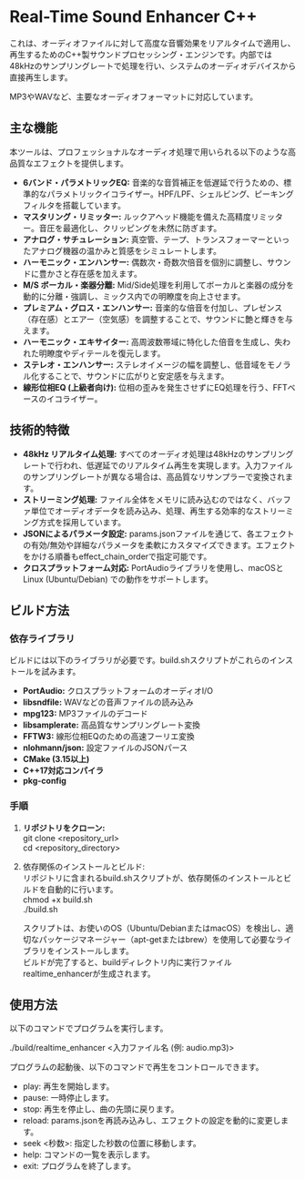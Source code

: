 # **Real-Time Sound Enhancer C++**

これは、オーディオファイルに対して高度な音響効果をリアルタイムで適用し、再生するためのC++製サウンドプロセッシング・エンジンです。内部では48kHzのサンプリングレートで処理を行い、システムのオーディオデバイスから直接再生します。

MP3やWAVなど、主要なオーディオフォーマットに対応しています。

## **主な機能**

本ツールは、プロフェッショナルなオーディオ処理で用いられる以下のような高品質なエフェクトを提供します。

* **6バンド・パラメトリックEQ:** 音楽的な音質補正を低遅延で行うための、標準的なパラメトリックイコライザー。HPF/LPF、シェルビング、ピーキングフィルタを搭載しています。  
* **マスタリング・リミッター:** ルックアヘッド機能を備えた高精度リミッター。音圧を最適化し、クリッピングを未然に防ぎます。  
* **アナログ・サチュレーション:** 真空管、テープ、トランスフォーマーといったアナログ機器の温かみと質感をシミュレートします。  
* **ハーモニック・エンハンサー:** 偶数次・奇数次倍音を個別に調整し、サウンドに豊かさと存在感を加えます。  
* **M/S ボーカル・楽器分離:** Mid/Side処理を利用してボーカルと楽器の成分を動的に分離・強調し、ミックス内での明瞭度を向上させます。  
* **プレミアム・グロス・エンハンサー:** 音楽的な倍音を付加し、プレゼンス（存在感）とエアー（空気感）を調整することで、サウンドに艶と輝きを与えます。  
* **ハーモニック・エキサイター:** 高周波数帯域に特化した倍音を生成し、失われた明瞭度やディテールを復元します。  
* **ステレオ・エンハンサー:** ステレオイメージの幅を調整し、低音域をモノラル化することで、サウンドに広がりと安定感を与えます。  
* **線形位相EQ (上級者向け):** 位相の歪みを発生させずにEQ処理を行う、FFTベースのイコライザー。

## **技術的特徴**

* **48kHz リアルタイム処理:** すべてのオーディオ処理は48kHzのサンプリングレートで行われ、低遅延でのリアルタイム再生を実現します。入力ファイルのサンプリングレートが異なる場合は、高品質なリサンプラーで変換されます。  
* **ストリーミング処理:** ファイル全体をメモリに読み込むのではなく、バッファ単位でオーディオデータを読み込み、処理、再生する効率的なストリーミング方式を採用しています。  
* **JSONによるパラメータ設定:** params.jsonファイルを通じて、各エフェクトの有効/無効や詳細なパラメータを柔軟にカスタマイズできます。エフェクトをかける順番もeffect\_chain\_orderで指定可能です。  
* **クロスプラットフォーム対応:** PortAudioライブラリを使用し、macOSとLinux (Ubuntu/Debian) での動作をサポートします。

## **ビルド方法**

### **依存ライブラリ**

ビルドには以下のライブラリが必要です。build.shスクリプトがこれらのインストールを試みます。

* **PortAudio:** クロスプラットフォームのオーディオI/O  
* **libsndfile:** WAVなどの音声ファイルの読み込み  
* **mpg123:** MP3ファイルのデコード  
* **libsamplerate:** 高品質なサンプリングレート変換  
* **FFTW3:** 線形位相EQのための高速フーリエ変換  
* **nlohmann/json:** 設定ファイルのJSONパース  
* **CMake (3.15以上)**  
* **C++17対応コンパイラ**  
* **pkg-config**

### **手順**

1. **リポジトリをクローン:**  
   git clone \<repository\_url\>  
   cd \<repository\_directory\>

2. 依存関係のインストールとビルド:  
   リポジトリに含まれるbuild.shスクリプトが、依存関係のインストールとビルドを自動的に行います。  
   chmod \+x build.sh  
   ./build.sh

   スクリプトは、お使いのOS（Ubuntu/DebianまたはmacOS）を検出し、適切なパッケージマネージャー（apt-getまたはbrew）を使用して必要なライブラリをインストールします。  
   ビルドが完了すると、buildディレクトリ内に実行ファイルrealtime\_enhancerが生成されます。

## **使用方法**

以下のコマンドでプログラムを実行します。

./build/realtime\_enhancer \<入力ファイル名 (例: audio.mp3)\>

プログラムの起動後、以下のコマンドで再生をコントロールできます。

* play: 再生を開始します。  
* pause: 一時停止します。  
* stop: 再生を停止し、曲の先頭に戻ります。  
* reload: params.jsonを再読み込みし、エフェクトの設定を動的に変更します。  
* seek \<秒数\>: 指定した秒数の位置に移動します。  
* help: コマンドの一覧を表示します。  
* exit: プログラムを終了します。
